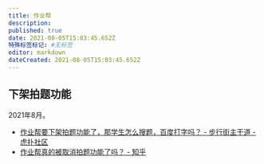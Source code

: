 ```yaml
---
title: 作业帮
description:
published: true
date: 2021-08-05T15:03:45.652Z
特殊标签标记: #无标签
editor: markdown
dateCreated: 2021-08-05T15:03:45.652Z
---
```


## 下架拍题功能

2021年8月。

+ [作业帮要下架拍题功能了，那学生怎么搜题，百度打字吗？ - 步行街主干道 - 虎扑社区](https://web.archive.org/web/20210805045743/https://bbs.hupu.com/44583287.html)
+ [作业帮真的被取消拍题功能了吗？ - 知乎](https://web.archive.org/web/20210805045731/https://www.zhihu.com/question/474871798)
